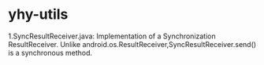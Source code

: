# yhy-utils
1.SyncResultReceiver.java: Implementation of a Synchronization ResultReceiver.
Unlike android.os.ResultReceiver,SyncResultReceiver.send() is a synchronous method.
